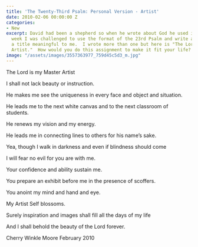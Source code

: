 ```yaml
---
title: 'The Twenty-Third Psalm: Personal Version - Artist'
date: 2010-02-06 00:00:00 Z
categories:
- New
excerpt: David had been a shepherd so when he wrote about God he used imagery he knew.  This
  week I was challenged to use the format of the 23rd Psalm and write a version using
  a title meaningful to me.  I wrote more than one but here is "The Lord is my Master
  Artist."  How would you do this assignment to make it fit your life?
image: "/assets/images/3557363977_759d45c5d3_m.jpg"
---
```


The Lord is my Master Artist

I shall not lack beauty or instruction.

He makes me see the uniqueness in every face and object and situation.

He leads me to the next white canvas and to the next classroom of students.

He renews my vision and my energy.

He leads me in connecting lines to others for his name’s sake.

Yea, though I walk in darkness and even if blindness should come

I will fear no evil for you are with me.

Your confidence and ability sustain me.

You prepare an exhibit before me in the presence of scoffers.

You anoint my mind and hand and eye.

My Artist Self blossoms.

Surely inspiration and images shall fill all the days of my life

And I shall behold the beauty of the Lord forever.

Cherry Winkle Moore
February 2010
